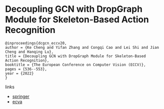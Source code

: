 # Decoupling GCN with DropGraph Module for Skeleton-Based Action Recognition

```
@inproceedings{dcgcn_eccv20,
author = {Ke Cheng and Yifan Zhang and Congqi Cao and Lei Shi and Jian Cheng and Hanqing Lu},
title = {Decoupling GCN with DropGraph Module for Skeleton-Based Action Recognition},
booktitle = {The European Conference on Computer Vision (ECCV)},
pages = {536--553},
year = {2022}
}
```

links
- [springer](https://link.springer.com/chapter/10.1007/978-3-030-58586-0_32)
- [ecva](https://www.ecva.net/papers/eccv_2020/papers_ECCV/html/4672_ECCV_2020_paper.php)
